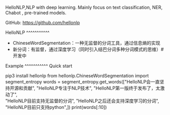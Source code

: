 HelloNLP,NLP with deep learning. Mainly focus on text classification, NER, Chabot , pre-trained models.

GitHub: https://github.com/hellonlp



HelloNLP
^^^^^^^^^^^                     
 - ChineseWordSegmentation：一种无监督的分词工具，通过信息熵的实现
 - 新分词：有监督，通过深度学习（同时引入结巴分词多种分词模式的思维）#开发中




Example
^^^^^^^^^^^
Quick start

>>>
pip3 install hellonlp
from hellonlp.ChineseWordSegmentation import segment_entropy
words = segment_entropy.get_words(["HelloNLP会一直坚持开源和贡献",
                            "HelloNLP专注于NLP技术",
			    "HelloNLP第一版终于发布了，太激动了",                           
                            "HelloNLP目前支持无监督的分词",
                            "HelloNLP之后还会支持深度学习的分词",
                            "HelloNLP目前只支持python",])
print(words[:10])
